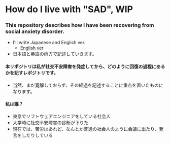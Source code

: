 # How do I live with "SAD", WIP

### This repository describes how I have been recovering from social anxiety disorder.

- I'll write Japanese and English ver.
  - [English ver]("/../english/english.md")
- 日本語と英語の両方で記述していきます。



#### 本リポジトリは私が社交不安障害を発症してから、どのように回復の過程にあるかを記すレポジトリです。

- 当然、まだ寛解しておらず、その経過を記述することに重点を置いたものになります。


#### 私は誰？

- 東京でソフトウェアエンジニアをしている社会人
- 大学時に社交不安障害の診断が下りた
- 現在では、苦労はあれど、なんとか普通の社会人のように会議に出たり、発言をしたりしている

